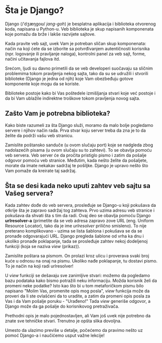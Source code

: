 # Šta je Django?

Django (/ˈdʒæŋɡoʊ/ *jang-goh*) je besplatna aplikacija i biblioteka otvorenog koda, napisana u Python-u. Veb biblioteka je skup napisanih komponenata koje pomažu da brže i lakše razvijete sajtove.

Kada pravite veb sajt, uvek Vam je potreban sličan skup komponenata: način na koji ćete da se izborite sa potvrđivanjem autentičnosti korisnika (npr. logovanje ili pravljanje naloga), kontrolni panel za veb sajt, forme, načini učitavanja fajlova itd.

Srećom, ljudi su davno primetili da se veb developeri suočavaju sa sličnim problemima tokom pravljenja nekog sajta, tako da su se udružili i stvorili biblioteke (Django je jedna od njih) koje Vam obezbeđuju gotove komponente koje mogu da se koriste.

Biblioteke postoje kako bi Vas poštedele izmišljanja stvari koje već postoje i da bi Vam ublažile indirektne troškove tokom pravljenja novog sajta.

## Zašto Vam je potrebna biblioteka?

Kako biste razumeli za šta Django služi, moramo da malo bolje pogledamo servere i njihov način rada. Prva stvar koju server treba da zna je to da želite da podrži vašu veb stranicu.

Zamislite poštansko sanduče (u ovom slučaju port) koje se nadgleda zbog nadolazećih pisama (u ovom slučaju su to zahtevi). To se obavlja pomoću veb servera. Veb server će da pročita pristiglo pismo i zatim da pošalje odgovor pomoću veb stranice. Međutim, kada nešto želite da pošaljete, morate da imate nekakav sadržaj te pošiljke. Django je upravo nešto što Vam pomaže da kreirate taj sadržaj.

## Šta se desi kada neko uputi zahtev veb sajtu sa Vašeg servera?

Kada zahtev dođe do veb servera, prosleđuje se Django-u koji pokušava da otkrije šta je zapravo sadržaj tog zahteva. Prvo uzima adresu veb stranice i pokušava da shvati šta s tim da radi. Ovaj deo se obavlja pomoću Django **urlresolver-a** (primetite da se veb adresa zapravo zove URL (eng. Uniform Resource Locator), tako da je ime *urlresolver* prilično smisleno). To nije preterano komplikovano - uzima se lista šablona i pokušava se da se pronađe odgovarajući URL. Django pregleda šablone od vrha ka dnu i ukoliko pronađe poklapanje, tada se prosleđuje zahtev nekoj dodeljenoj funkciji (koja se naziva *view* (prikaz)).

Zamislite poštara sa pismom. On prolazi kroz ulicu i proverava svaki broj kuće u odnosu na onaj na pismu. Ukoliko nađe poklapanje, tu dostavi pismo. To je način na koji radi urlresolver!

U *view* funkciji se dešavaju sve zanimljive stvari: možemo da pogledamo bazu podataka kako bismo potražili neku informaciju. Možda korisnik želi da promeni neke podatke? Isto kao što bi u tom metaforičkom pismu bilo napisano "Molim Vas, promenite opis mog posla", *view* funkcija može da proveri da li ste ovlašćeni da to uradite, a zatim da promeni opis posla za Vas i da Vam pošalje poruku - "Urađeno!" Tada *view* generiše odgovor, a Django može da ga pošalje do korisnikovog pretraživača.

Prethodni opis je malo pojednostavljen, ali Vam još uvek nije potrebno da znate sve tehničke stvari. Trenutno je opšta slika dovoljna.

Umesto da ulazimo previše u detalje, počećemo da pravimo nešto uz pomoć Django-a i naučićemo usput važne lekcije!